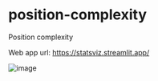 # position-complexity
Position complexity

Web app url: https://statsviz.streamlit.app/

![image](https://github.com/fsmosca/position-complexity/assets/22366935/97568fd8-9369-43bd-835f-10bb0e6df0e1)
